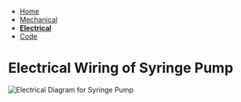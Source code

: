 - [Home](/Syringe-Pump/)
- [Mechanical](/Syringe-Pump/mechanical)
- **[Electrical](/Syringe-Pump/electrical)**
- [Code](/Syringe-Pump/code)

# Electrical Wiring of Syringe Pump

![Electrical Diagram for Syringe Pump](/Syringe-Pump/Assets/)
